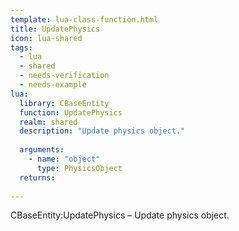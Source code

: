 ```yaml
---
template: lua-class-function.html
title: UpdatePhysics
icon: lua-shared
tags:
  - lua
  - shared
  - needs-verification
  - needs-example
lua:
  library: CBaseEntity
  function: UpdatePhysics
  realm: shared
  description: "Update physics object."
  
  arguments:
    - name: "object"
      type: PhysicsObject
  returns:
    
---
```


<div class="lua__search__keywords">
CBaseEntity:UpdatePhysics &#x2013; Update physics object.
</div>
